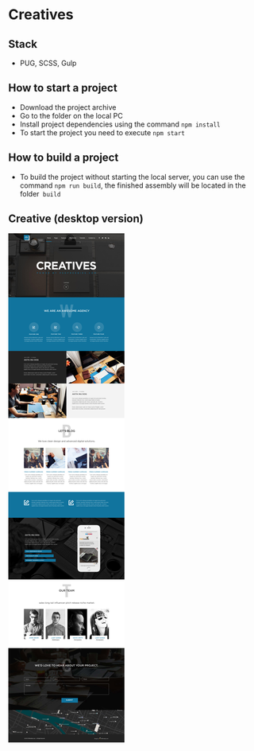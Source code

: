 # Creatives

## Stack
- PUG, SCSS, Gulp

## How to start a project
- Download the project archive
- Go to the folder on the local PC
- Install project dependencies using the command `npm install`
- To start the project you need to execute `npm start`


## How to build a project
- To build the project without starting the local server, you can use the command `npm run build`, the finished assembly will be located in the folder` build`

## Creative (desktop version)
<img src="https://github.com/ocheretnyi1207/creatives/blob/master/preview/creative.jpg" />
